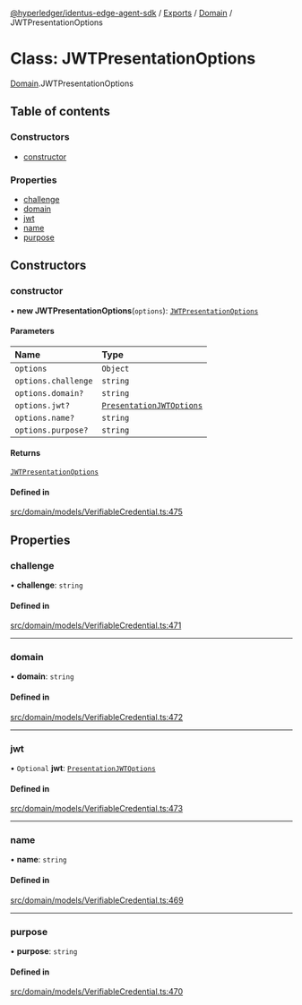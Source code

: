 [@hyperledger/identus-edge-agent-sdk](../README.md) / [Exports](../modules.md) / [Domain](../modules/Domain.md) / JWTPresentationOptions

# Class: JWTPresentationOptions

[Domain](../modules/Domain.md).JWTPresentationOptions

## Table of contents

### Constructors

- [constructor](Domain.JWTPresentationOptions.md#constructor)

### Properties

- [challenge](Domain.JWTPresentationOptions.md#challenge)
- [domain](Domain.JWTPresentationOptions.md#domain)
- [jwt](Domain.JWTPresentationOptions.md#jwt)
- [name](Domain.JWTPresentationOptions.md#name)
- [purpose](Domain.JWTPresentationOptions.md#purpose)

## Constructors

### constructor

• **new JWTPresentationOptions**(`options`): [`JWTPresentationOptions`](Domain.JWTPresentationOptions.md)

#### Parameters

| Name | Type |
| :------ | :------ |
| `options` | `Object` |
| `options.challenge` | `string` |
| `options.domain?` | `string` |
| `options.jwt?` | [`PresentationJWTOptions`](../modules/Domain.md#presentationjwtoptions) |
| `options.name?` | `string` |
| `options.purpose?` | `string` |

#### Returns

[`JWTPresentationOptions`](Domain.JWTPresentationOptions.md)

#### Defined in

[src/domain/models/VerifiableCredential.ts:475](https://github.com/hyperledger/identus-edge-agent-sdk-ts/blob/7eadfa3c5dda4c81079844b2a47014b3c9b03dac/src/domain/models/VerifiableCredential.ts#L475)

## Properties

### challenge

• **challenge**: `string`

#### Defined in

[src/domain/models/VerifiableCredential.ts:471](https://github.com/hyperledger/identus-edge-agent-sdk-ts/blob/7eadfa3c5dda4c81079844b2a47014b3c9b03dac/src/domain/models/VerifiableCredential.ts#L471)

___

### domain

• **domain**: `string`

#### Defined in

[src/domain/models/VerifiableCredential.ts:472](https://github.com/hyperledger/identus-edge-agent-sdk-ts/blob/7eadfa3c5dda4c81079844b2a47014b3c9b03dac/src/domain/models/VerifiableCredential.ts#L472)

___

### jwt

• `Optional` **jwt**: [`PresentationJWTOptions`](../modules/Domain.md#presentationjwtoptions)

#### Defined in

[src/domain/models/VerifiableCredential.ts:473](https://github.com/hyperledger/identus-edge-agent-sdk-ts/blob/7eadfa3c5dda4c81079844b2a47014b3c9b03dac/src/domain/models/VerifiableCredential.ts#L473)

___

### name

• **name**: `string`

#### Defined in

[src/domain/models/VerifiableCredential.ts:469](https://github.com/hyperledger/identus-edge-agent-sdk-ts/blob/7eadfa3c5dda4c81079844b2a47014b3c9b03dac/src/domain/models/VerifiableCredential.ts#L469)

___

### purpose

• **purpose**: `string`

#### Defined in

[src/domain/models/VerifiableCredential.ts:470](https://github.com/hyperledger/identus-edge-agent-sdk-ts/blob/7eadfa3c5dda4c81079844b2a47014b3c9b03dac/src/domain/models/VerifiableCredential.ts#L470)
